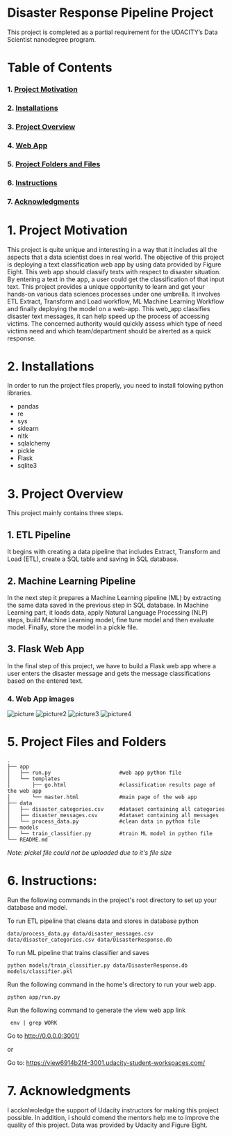 # Disaster Response Pipeline Project
This project is completed as a partial requirement for the UDACITY’s Data Scientist nanodegree program.

# Table of Contents


### 1. [Project Motivation](#motivation)
### 2. [Installations](#installations)
### 3. [Project Overview](#overview)
### 4. [Web App](#webapp)
### 5. [Project Folders and Files](#tree)
### 6. [Instructions](#instructions)
### 7. [Acknowledgments](#ack)

<a id='motivation'></a>
# 1. Project Motivation

This project is quite unique and interesting in a way that it includes all the aspects that a data scientist does in real world. The objective of this project is deploying a text classification web app by using data provided by Figure Eight. This web app should classify texts with respect to disaster situation. By entering a text in the app, a user could get the classification of that input text. This project provides a unique opportunity to learn and get your hands-on various data sciences processes under one umbrella. It involves ETL Extract, Transform and Load workflow, ML Machine Learning Workflow and finally deploying the model on a web-app. This web_app classifies disaster text messages, it can help speed up the process of accessing victims. The concerned authority would quickly assess which type of need victims need and which team/department should be alrerted as a quick response.

<a id='installations'></a>

# 2. Installations

In order to run the project files properly, you need to install folowing python libraries.

* pandas
* re
* sys
* sklearn
* nltk
* sqlalchemy
* pickle
* Flask
* sqlite3


<a id='overview'></a>

# 3. Project Overview

This project mainly contains three steps.

## 1.	ETL Pipeline

It begins with creating a data pipeline that includes Extract, Transform and Load (ETL), create a SQL table and saving in SQL database. 

## 2.	Machine Learning Pipeline

In the next step it prepares a Machine Learning pipeline (ML) by extracting the same data saved in the previous step in SQL database. In Machine Learning part, it loads data, apply Natural Language Processing (NLP) steps, build Machine Learning model, fine tune model and then evaluate model. Finally, store the model in a pickle file.

## 3.	Flask Web App

In the final step of this project, we have to build a Flask web app where a user enters the disaster message and gets the message classifications based on the entered text.

<a id='webapp'></a>

### 4. Web App images

![picture](https://github.com/Rizwanhcc/Disaster_Response_Project/blob/main/Images/result.png)
![picture2](https://github.com/Rizwanhcc/Disaster_Response_Project/blob/main/Images/one.png)
![picture3](https://github.com/Rizwanhcc/Disaster_Response_Project/blob/main/Images/two.png)
![picture4](https://github.com/Rizwanhcc/Disaster_Response_Project/blob/main/Images/three.png)

<a id='tree'></a>

# 5.	Project Files and Folders


    .
    ├── app     
    │   ├── run.py                      #web app python file                  
    │   └── templates   
    │       ├── go.html                 #classification results page of the web app              
    │       └── master.html             #main page of the web app              
    ├── data                   
    │   ├── disaster_categories.csv     #dataset containing all categories        
    │   ├── disaster_messages.csv       #dataset containing all messages     
    │   └── process_data.py             #clean data in python file     
    ├── models
    │   └── train_classifier.py         #train ML model in python file                  
    └── README.md

*Note: pickel file could not be uploaded due to it's file size*

<a id='instructions'></a>

# 6. Instructions:
Run the following commands in the project's root directory to set up your database and model.

To run ETL pipeline that cleans data and stores in database python 

<code>data/process_data.py data/disaster_messages.csv data/disaster_categories.csv data/DisasterResponse.db</code>

To run ML pipeline that trains classifier and saves 

<code>python models/train_classifier.py data/DisasterResponse.db models/classifier.pkl</code>

Run the following command in the home's directory to run your web app. 

<code>python app/run.py</code>

Run the following command to generate the view web app link

<code> env | grep WORK </code>

Go to http://0.0.0.0:3001/
 
 or 

Go to: https://view6914b2f4-3001.udacity-student-workspaces.com/

<a id='ack'></a>

# 7. Acknowledgments
I accknlwoledge the support of Udacity instructors for making this project possible. In addition, i should comend the mentors help me to improve the quality of this project. Data was provided by Udacity and Figure Eight.

